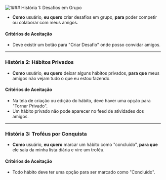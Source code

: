 ![1](https://github.com/user-attachments/assets/0b01735c-5552-47fd-87ee-216a31096f7a)### História 1: Desafios em Grupo

* **Como** usuário, **eu quero** criar desafios em grupo, **para** poder competir ou colaborar com meus amigos.

#### Critérios de Aceitação
* Deve existir um botão para "Criar Desafio" onde posso convidar amigos.

---

### História 2: Hábitos Privados

* **Como** usuário, **eu quero** deixar alguns hábitos privados, **para que** meus amigos não vejam tudo o que eu estou fazendo.

#### Critérios de Aceitação
* Na tela de criação ou edição do hábito, deve haver uma opção para "Tornar Privado".
* Um hábito privado não pode aparecer no feed de atividades dos amigos.

---

### História 3: Troféus por Conquista

* **Como** usuário, **eu quero** marcar um hábito como "concluído", **para que** ele saia da minha lista diária e vire um troféu.

#### Critérios de Aceitação
* Todo hábito deve ter uma opção para ser marcado como "Concluído".
